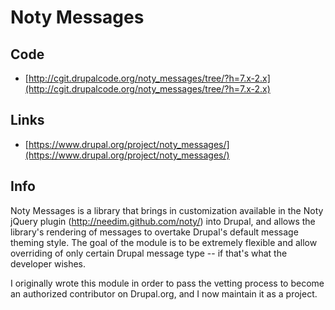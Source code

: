 # Noty Messages

## Code
* [http://cgit.drupalcode.org/noty_messages/tree/?h=7.x-2.x](http://cgit.drupalcode.org/noty_messages/tree/?h=7.x-2.x)

## Links
*  [https://www.drupal.org/project/noty_messages/](https://www.drupal.org/project/noty_messages/)

## Info
Noty Messages is a library that brings in customization available in the Noty
jQuery plugin (http://needim.github.com/noty/) into Drupal, and allows the library's rendering of messages to overtake Drupal's default message theming style. The goal of the module is to be extremely flexible and allow overriding of only certain Drupal message type -- if that's what the developer wishes.

I originally wrote this module in order to pass the vetting process to become an authorized contributor on Drupal.org, and I now maintain it as a project. 